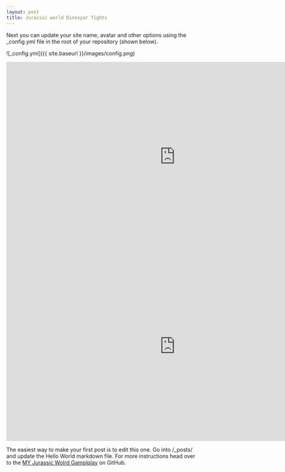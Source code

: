 ```yaml
---
layout: post
title: Jurassic world Dinosyar fights
---
```





Next you can update your site name, avatar and other options using the _config.yml file in the root of your repository (shown below).

![_config.yml]({{ site.baseurl }}/images/config.png)

<iframe width="885" height="498" src="https://www.youtube.com/embed/vLyMUoHSA4s" frameborder="0" allow="accelerometer; autoplay; encrypted-media; gyroscope; picture-in-picture" allowfullscreen></iframe>

<iframe width="885" height="498" src="https://www.youtube.com/embed/5JYePB3NOqo" frameborder="0" allow="accelerometer; autoplay; encrypted-media; gyroscope; picture-in-picture" allowfullscreen></iframe>

The easiest way to make your first post is to edit this one. Go into /_posts/ and update the Hello World markdown file. For more instructions head over to the [MY Jurassic Wolrd Gamplplay](https://www.youtube.com/channel/UC3WMEQ2dakLoM4m6MbF5BZg?view_as=subscriber) on GitHub.
